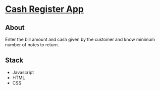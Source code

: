 # [Cash Register App](https://kashregistermanager.netlify.app/)

## About
Enter the bill amount and cash given by the customer and know minimum number of notes to return. 

## Stack
- Javascript
- HTML
- CSS


